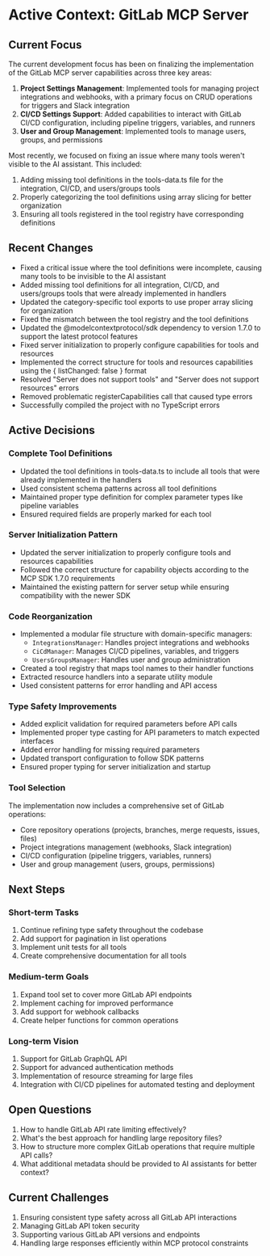 # Active Context: GitLab MCP Server

## Current Focus
The current development focus has been on finalizing the implementation of the GitLab MCP server capabilities across three key areas:

1. **Project Settings Management**: Implemented tools for managing project integrations and webhooks, with a primary focus on CRUD operations for triggers and Slack integration
2. **CI/CD Settings Support**: Added capabilities to interact with GitLab CI/CD configuration, including pipeline triggers, variables, and runners
3. **User and Group Management**: Implemented tools to manage users, groups, and permissions

Most recently, we focused on fixing an issue where many tools weren't visible to the AI assistant. This included:
1. Adding missing tool definitions in the tools-data.ts file for the integration, CI/CD, and users/groups tools
2. Properly categorizing the tool definitions using array slicing for better organization
3. Ensuring all tools registered in the tool registry have corresponding definitions

## Recent Changes
- Fixed a critical issue where the tool definitions were incomplete, causing many tools to be invisible to the AI assistant
- Added missing tool definitions for all integration, CI/CD, and users/groups tools that were already implemented in handlers
- Updated the category-specific tool exports to use proper array slicing for organization
- Fixed the mismatch between the tool registry and the tool definitions
- Updated the @modelcontextprotocol/sdk dependency to version 1.7.0 to support the latest protocol features
- Fixed server initialization to properly configure capabilities for tools and resources
- Implemented the correct structure for tools and resources capabilities using the { listChanged: false } format
- Resolved "Server does not support tools" and "Server does not support resources" errors
- Removed problematic registerCapabilities call that caused type errors
- Successfully compiled the project with no TypeScript errors

## Active Decisions

### Complete Tool Definitions
- Updated the tool definitions in tools-data.ts to include all tools that were already implemented in the handlers
- Used consistent schema patterns across all tool definitions 
- Maintained proper type definition for complex parameter types like pipeline variables
- Ensured required fields are properly marked for each tool

### Server Initialization Pattern
- Updated the server initialization to properly configure tools and resources capabilities
- Followed the correct structure for capability objects according to the MCP SDK 1.7.0 requirements
- Maintained the existing pattern for server setup while ensuring compatibility with the newer SDK

### Code Reorganization
- Implemented a modular file structure with domain-specific managers:
  - `IntegrationsManager`: Handles project integrations and webhooks
  - `CiCdManager`: Manages CI/CD pipelines, variables, and triggers
  - `UsersGroupsManager`: Handles user and group administration
- Created a tool registry that maps tool names to their handler functions
- Extracted resource handlers into a separate utility module
- Used consistent patterns for error handling and API access

### Type Safety Improvements
- Added explicit validation for required parameters before API calls
- Implemented proper type casting for API parameters to match expected interfaces
- Added error handling for missing required parameters
- Updated transport configuration to follow SDK patterns
- Ensured proper typing for server initialization and startup

### Tool Selection
The implementation now includes a comprehensive set of GitLab operations:
- Core repository operations (projects, branches, merge requests, issues, files)
- Project integrations management (webhooks, Slack integration)
- CI/CD configuration (pipeline triggers, variables, runners)
- User and group management (users, groups, permissions)

## Next Steps

### Short-term Tasks
1. Continue refining type safety throughout the codebase
2. Add support for pagination in list operations
3. Implement unit tests for all tools
4. Create comprehensive documentation for all tools

### Medium-term Goals
1. Expand tool set to cover more GitLab API endpoints
2. Implement caching for improved performance
3. Add support for webhook callbacks
4. Create helper functions for common operations

### Long-term Vision
1. Support for GitLab GraphQL API
2. Support for advanced authentication methods
3. Implementation of resource streaming for large files
4. Integration with CI/CD pipelines for automated testing and deployment

## Open Questions
1. How to handle GitLab API rate limiting effectively?
2. What's the best approach for handling large repository files?
3. How to structure more complex GitLab operations that require multiple API calls?
4. What additional metadata should be provided to AI assistants for better context?

## Current Challenges
1. Ensuring consistent type safety across all GitLab API interactions
2. Managing GitLab API token security
3. Supporting various GitLab API versions and endpoints
4. Handling large responses efficiently within MCP protocol constraints
